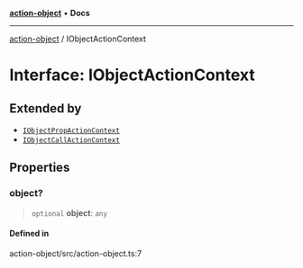 [**action-object**](../README.md) • **Docs**

***

[action-object](../globals.md) / IObjectActionContext

# Interface: IObjectActionContext

## Extended by

- [`IObjectPropActionContext`](IObjectPropActionContext.md)
- [`IObjectCallActionContext`](IObjectCallActionContext.md)

## Properties

### object?

> `optional` **object**: `any`

#### Defined in

action-object/src/action-object.ts:7
